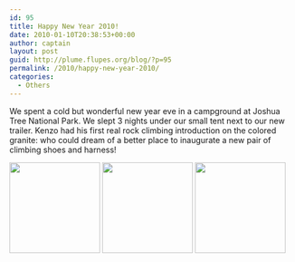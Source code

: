 ```yaml
---
id: 95
title: Happy New Year 2010!
date: 2010-01-10T20:38:53+00:00
author: captain
layout: post
guid: http://plume.flupes.org/blog/?p=95
permalink: /2010/happy-new-year-2010/
categories:
  - Others
---
```

We spent a cold but wonderful new year eve in a campground at Joshua Tree National Park. We slept 3 nights under our small tent next to our new trailer. Kenzo had his first real rock climbing introduction on the colored granite: who could dream of a better place to inaugurate a new pair of climbing shoes and harness!

<a rel="attachment wp-att-94" href="http://plume.flupes.org/blog/2010/happy-new-year-2010/camping-with-our-trailer/"><img class="alignnone size-thumbnail wp-image-94" title="Camping with our Trailer" src="http://plume.flupes.org/wordpress/../blog/uploads/2010/01/2010-01-01_CampingTrailer-160x160.jpg" alt="" width="160" height="160" /></a> <a rel="attachment wp-att-92" href="http://plume.flupes.org/blog/2010/happy-new-year-2010/joshua-tree/"><img class="alignnone size-thumbnail wp-image-92" title="Joshua Tree" src="http://plume.flupes.org/wordpress/../blog/uploads/2010/01/2009-12-31_JoshuaTree-160x160.jpg" alt="" width="160" height="160" /></a> <a rel="attachment wp-att-93" href="http://plume.flupes.org/blog/2010/happy-new-year-2010/climbing-at-josuha-tree/"><img class="alignnone size-thumbnail wp-image-93" title="Climbing at Josuha Tree" src="http://plume.flupes.org/wordpress/../blog/uploads/2010/01/2009-12-31_KenzoClimber-160x160.jpg" alt="" width="160" height="160" /></a>